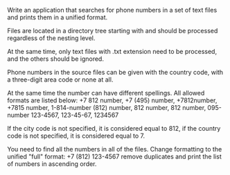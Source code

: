 Write an application that searches for phone numbers in a set of text files and prints them in a unified format.

Files are located in a directory tree starting with <somewhere> and should be processed regardless of the nesting level.

At the same time, only text files with .txt extension need to be processed, and the others should be ignored.

Phone numbers in the source files can be given with the country code, with a three-digit area code or none at all.

At the same time the number can have different spellings. All allowed formats are listed below:
+7 812 number,
+7 (495) number,
+7812number,
+7815 number,
1-814-number
(812) number,
812 number,
812 number,
095-number
123-4567,
123-45-67,
1234567

If the city code is not specified, it is considered equal to 812, if the country code is not specified, it is considered equal to 7.

You need to find all the numbers in all of the files. Change formatting to the unified "full" format: +7 (812) 123-4567 remove duplicates and print the list of numbers in ascending order.